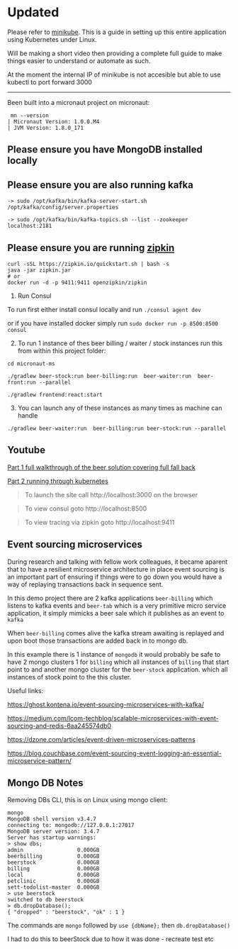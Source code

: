 
# Updated
Please refer to [minikube](https://github.com/vahidhedayati/micronaut-ms/wiki/minikube). 
This is a guide in setting up this entire application using Kubernetes under Linux.

Will be making a short video then providing a complete full guide to make things easier to understand or automate as such.

At the moment the internal IP of minikube is not accesible but able to use kubectl to port forward 3000 





--- 

Been built into a micronaut project on micronaut:
```
 mn --version
| Micronaut Version: 1.0.0.M4
| JVM Version: 1.8.0_171
```

Please ensure you have MongoDB installed locally
----

Please ensure you are also running kafka 
----
```
-> sudo /opt/kafka/bin/kafka-server-start.sh /opt/kafka/config/server.properties

-> sudo /opt/kafka/bin/kafka-topics.sh --list --zookeeper localhost:2181
```

Please ensure you are running [zipkin](https://github.com/openzipkin/zipkin)
---
```
curl -sSL https://zipkin.io/quickstart.sh | bash -s
java -jar zipkin.jar
# or
docker run -d -p 9411:9411 openzipkin/zipkin

```



1. Run Consul

To run first either install consul locally and run `./consul agent dev` 

or if you have installed docker simply run `sudo docker run -p 8500:8500 consul`


2. To run 1 instance of thes beer billing / waiter / stock instances run this from within this project folder:

```
cd micronaut-ms

./gradlew beer-stock:run beer-billing:run  beer-waiter:run  beer-front:run --parallel

```

```
./gradlew frontend:react:start
```

3. You can launch any of these instances as many times as machine can handle
```
./gradlew beer-waiter:run  beer-billing:run beer-stock:run --parallel
```





Youtube
----
[Part 1 full walkthrough of the beer solution covering full fall back](https://www.youtube.com/watch?v=nkDdlu1cJEw)

[Part 2 running through kubernetes](https://www.youtube.com/watch?v=VdfUa3uwLPs)

> To launch the site call http://localhost:3000 on the browser

> To view consul goto http://localhost:8500

> To view tracing via zipkin goto http://localhost:9411



Event sourcing microservices
----

During research and talking with fellow work colleagues, it became aparent that to have a resilient microservice 
architecture in place event sourcing is an important part of ensuring if things were to go down you would have a way of replaying
transactions back in sequence sent.

In this demo project there are 2 kafka applications `beer-billing` which listens to kafka events and `beer-tab` 
which is a very primitive micro service application, it simply mimicks a beer sale which it publishes as an event to `kafka`

When `beer-billing` comes alive the kafka stream awaiting is replayed and upon boot those transactions are added back in to mongo db.


In this example there is 1 instance of `mongodb` it would probably be safe to have 2 mongo clusters 1 for `billing` 
which all instances of `billing` that start point to and another mongo cluster for the `beer-stock` application. 
which all instances of stock point to the this cluster.

Useful links:

https://ghost.kontena.io/event-sourcing-microservices-with-kafka/

https://medium.com/lcom-techblog/scalable-microservices-with-event-sourcing-and-redis-6aa245574db0

https://dzone.com/articles/event-driven-microservices-patterns

https://blog.couchbase.com/event-sourcing-event-logging-an-essential-microservice-pattern/  



Mongo DB Notes
--------

Removing DBs CLI, this is on Linux using mongo client:
```
mongo
MongoDB shell version v3.4.7
connecting to: mongodb://127.0.0.1:27017
MongoDB server version: 3.4.7
Server has startup warnings: 
> show dbs;
admin                 0.000GB
beerbilling           0.000GB
beerstock             0.000GB
billing               0.000GB
local                 0.000GB
petclinic             0.000GB
sett-todolist-master  0.000GB
> use beerstock
switched to db beerstock
> db.dropDatabase();
{ "dropped" : "beerstock", "ok" : 1 }

```

The commands are `mongo` followed by `use {dbName};` then `db.dropDatabase()`

I had to do this to beerStock due to how it was done - recreate test etc 

